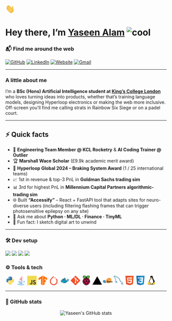 <img src="https://raw.githubusercontent.com/ABSphreak/ABSphreak/master/gifs/Hi.gif" width="30" alt="wave" />
<h1>
  Hey there, I’m <a href="https://github.com/Neesay">Yaseen Alam</a>
  <img src="https://emojis.slackmojis.com/emojis/images/1531849430/4246/blob-sunglasses.gif" height="30" alt="cool" />
</h1>

### 📬 Find me around the web
[![GitHub](https://img.shields.io/badge/GitHub-000?style=flat-square&logo=github)](https://github.com/Neesay)
[![LinkedIn](https://img.shields.io/badge/LinkedIn-0077B5?style=flat-square&logo=linkedin&logoColor=white)](https://www.linkedin.com/in/yaseen-alam)
[![Website](https://img.shields.io/badge/Portfolio-0A192F?style=flat-square&logo=google-chrome&logoColor=white)](https://yaseenalam.me)
[![Gmail](https://img.shields.io/badge/Email-D14836?style=flat-square&logo=gmail&logoColor=white)](mailto:yaseenalam78@gmail.com)

---

### A little about me <img src="https://media.giphy.com/media/VgCDAzcKvsR6OM0uWg/giphy.gif" width="50" alt="">
I’m a **BSc (Hons) Artificial Intelligence student at [King’s College London](https://www.kcl.ac.uk/)** who loves turning ideas into products, whether that’s training language models, designing Hyperloop electronics or making the web more inclusive. Off-screen you’ll find me calling strats in Rainbow Six Siege or on a padel court.

---

## ⚡ Quick facts
- 🔭 **Engineering Team Member @ KCL Rocketry** & **AI Coding Trainer @ Outlier**
- 🏆 **Marshall Wace Scholar** (£9.9k academic merit award)
- 🚄 **Hyperloop Global 2024 – Braking System Award** (1 / 25 international teams)
- 📈 1st in revenue & top-3 PnL in **Goldman Sachs trading sim**
- 📊 3rd for highest PnL in **Millennium Capital Partners algorithmic-trading sim**
- 🌐 Built **“Accessify”** – React + FastAPI tool that adapts sites for neuro-diverse users (including filtering flashing frames that can trigger photosensitive epilepsy on any site)
- 💬 Ask me about **Python · ML/DL · Finance · TinyML**
- 🎉 Fun fact: I sketch digital art to unwind

---

### 🛠 Dev setup
<img src="https://img.shields.io/badge/WSL Ubuntu-555555?style=flat-square&logo=ubuntu&logoColor=E95420" /> <img src="https://img.shields.io/badge/VS Code-555555?style=flat-square&logo=visual-studio-code&logoColor=007ACC" /> <img src="https://img.shields.io/badge/Chrome-555555?style=flat-square&logo=google-chrome" /> <img src="https://img.shields.io/badge/Jupyter-555555?style=flat-square&logo=jupyter&logoColor=F37626" />

### ⚙️ Tools & tech
<code><img height="30" src="https://raw.githubusercontent.com/devicons/devicon/master/icons/python/python-original.svg"            alt="Python"/></code>
<code><img height="30" src="https://raw.githubusercontent.com/devicons/devicon/master/icons/java/java-original.svg"                alt="Java"/></code>
<code><img height="30" src="https://raw.githubusercontent.com/devicons/devicon/master/icons/javascript/javascript-original.svg"    alt="JavaScript"/></code>
<code><img height="30" src="https://raw.githubusercontent.com/devicons/devicon/master/icons/tensorflow/tensorflow-original.svg"    alt="TensorFlow"/></code>
<code><img height="30" src="https://raw.githubusercontent.com/devicons/devicon/master/icons/pytorch/pytorch-original.svg"          alt="PyTorch"/></code>
<code><img height="30" src="https://raw.githubusercontent.com/devicons/devicon/master/icons/docker/docker-original.svg"            alt="Docker"/></code>
<code><img height="30" src="https://raw.githubusercontent.com/devicons/devicon/master/icons/git/git-original.svg"                  alt="Git"/></code>
<code><img height="30" src="https://raw.githubusercontent.com/devicons/devicon/master/icons/raspberrypi/raspberrypi-original.svg" alt="Raspberry Pi"/></code>
<code><img height="30" src="https://raw.githubusercontent.com/devicons/devicon/master/icons/vercel/vercel-original.svg"            alt="Vercel"/></code>
<code><img height="30" src="https://raw.githubusercontent.com/devicons/devicon/master/icons/scikitlearn/scikitlearn-original.svg"  alt="scikit-learn"/></code>
<code><img height="30" src="https://raw.githubusercontent.com/devicons/devicon/master/icons/mysql/mysql-original.svg"              alt="SQL"/></code>
<code><img height="30" src="https://raw.githubusercontent.com/devicons/devicon/master/icons/html5/html5-original.svg"              alt="HTML5"/></code>
<code><img height="30" src="https://raw.githubusercontent.com/devicons/devicon/master/icons/css3/css3-original.svg"                alt="CSS3"/></code>
<code><img height="30" src="https://raw.githubusercontent.com/devicons/devicon/master/icons/linux/linux-original.svg"              alt="Linux"/></code>

---

### 🚀 GitHub stats
<p align="center">
  <img width="450" src="https://github-readme-stats.vercel.app/api?username=Neesay&show_icons=true&theme=react&line_height=21" alt="Yaseen's GitHub stats" />
</p>
